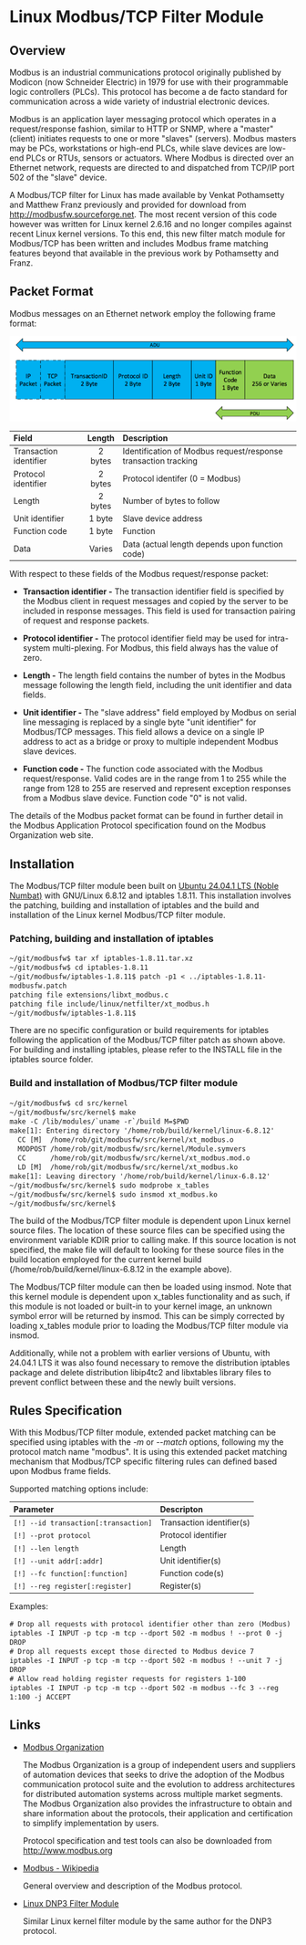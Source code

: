 # Linux Modbus/TCP Filter Module #


## Overview ##

Modbus is an industrial communications protocol originally published by Modicon (now Schneider Electric) in 1979 for use with their programmable logic controllers (PLCs). This protocol has become a de facto standard for communication across a wide variety of industrial electronic devices.

Modbus is an application layer messaging protocol which operates in a request/response fashion, similar to HTTP or SNMP, where a "master" (client) initiates requests to one or more "slaves" (servers). Modbus masters may be PCs, workstations or high-end PLCs, while slave devices are low-end PLCs or RTUs, sensors or actuators. Where Modbus is directed over an Ethernet network, requests are directed to and dispatched from TCP/IP port 502 of the "slave" device.

A Modbus/TCP filter for Linux has made available by Venkat Pothamsetty and Matthew Franz previously and provided for download from http://modbusfw.sourceforge.net. The most recent version of this code however was written for Linux kernel 2.6.16 and no longer compiles against recent Linux kernel versions. To this end, this new filter match module for Modbus/TCP has been written and includes Modbus frame matching features beyond that available in the previous work by Pothamsetty and Franz.


## Packet Format ##

Modbus messages on an Ethernet network employ the following frame format:

![Modbus TCP Packet Format](https://github.com/61131/modbusfw/blob/main/images/packet-format.png?raw=true)

Field                  | Length  | Description
:----------------------|:-------:|:---------------------------------
Transaction identifier | 2 bytes | Identification of Modbus request/response transaction tracking
Protocol identifier    | 2 bytes | Protocol identifer (0 = Modbus)
Length                 | 2 bytes | Number of bytes to follow
Unit identifier        | 1 byte  | Slave device address
Function code          | 1 byte  | Function
Data                   | Varies  | Data (actual length depends upon function code)


With respect to these fields of the Modbus request/response packet:

* **Transaction identifier -** The transaction identifier field is specified by the Modbus client in request messages and copied by the server to be included in response messages. This field is used for transaction pairing of request and response packets.

* **Protocol identifier -** The protocol identifier field may be used for intra-system multi-plexing. For Modbus, this field always has the value of zero.

* **Length -** The length field contains the number of bytes in the Modbus message following the length field, including the unit identifier and data fields.

* **Unit identifier -** The "slave address" field employed by Modbus on serial line messaging is replaced by a single byte "unit identifier" for Modbus/TCP messages. This field allows a device on a single IP address to act as a bridge or proxy to multiple independent Modbus slave devices.

* **Function code -** The function code associated with the Modbus request/response. Valid codes are in the range from 1 to 255 while the range from 128 to 255 are reserved and represent exception responses from a Modbus slave device. Function code "0" is not valid.


The details of the Modbus packet format can be found in further detail in the Modbus Application Protocol specification found on the Modbus Organization web site.


## Installation ##

The Modbus/TCP filter module been built on [Ubuntu 24.04.1 LTS (Noble Numbat)](http://releases.ubuntu.com/noble/) with GNU/Linux 6.8.12 and iptables 1.8.11. This installation involves the patching, building and installation of iptables and the build and installation of the Linux kernel Modbus/TCP filter module.


### Patching, building and installation of iptables ###

	~/git/modbusfw$ tar xf iptables-1.8.11.tar.xz
	~/git/modbusfw$ cd iptables-1.8.11
	~/git/modbusfw/iptables-1.8.11$ patch -p1 < ../iptables-1.8.11-modbusfw.patch
	patching file extensions/libxt_modbus.c
	patching file include/linux/netfilter/xt_modbus.h
	~/git/modbusfw/iptables-1.8.11$ 


There are no specific configuration or build requirements for iptables following the application of the Modbus/TCP filter patch as shown above. For building and installing iptables, please refer to the INSTALL file in the iptables source folder.


### Build and installation of Modbus/TCP filter module ###

	~/git/modbusfw$ cd src/kernel
	~/git/modbusfw/src/kernel$ make
	make -C /lib/modules/`uname -r`/build M=$PWD
	make[1]: Entering directory '/home/rob/build/kernel/linux-6.8.12'
	  CC [M]  /home/rob/git/modbusfw/src/kernel/xt_modbus.o
	  MODPOST /home/rob/git/modbusfw/src/kernel/Module.symvers
	  CC      /home/rob/git/modbusfw/src/kernel/xt_modbus.mod.o
	  LD [M]  /home/rob/git/modbusfw/src/kernel/xt_modbus.ko
	make[1]: Leaving directory '/home/rob/build/kernel/linux-6.8.12'
	~/git/modbusfw/src/kernel$ sudo modprobe x_tables
	~/git/modbusfw/src/kernel$ sudo insmod xt_modbus.ko
	~/git/modbusfw/src/kernel$


The build of the Modbus/TCP filter module is dependent upon Linux kernel source files. The location of these source files can be specified using the environment variable KDIR prior to calling make. If this source location is not specified, the make file will default to looking for these source files in the build location employed for the current kernel build (/home/rob/build/kernel/linux-6.8.12 in the example above).

The Modbus/TCP filter module can then be loaded using insmod. Note that this kernel module is dependent upon x_tables functionality and as such, if this module is not loaded or built-in to your kernel image, an unknown symbol error will be returned by insmod. This can be simply corrected by loading x_tables module prior to loading the Modbus/TCP filter module via insmod.

Additionally, while not a problem with earlier versions of Ubuntu, with 24.04.1 LTS it was also found necessary to remove the distribution iptables package and delete distribution libip4tc2 and libxtables library files to prevent conflict between these and the newly built versions.


## Rules Specification ##

With this Modbus/TCP filter module, extended packet matching can be specified using iptables with the *-m* or *--match* options, following my the protocol match name "modbus". It is using this extended packet matching mechanism that Modbus/TCP specific filtering rules can defined based upon Modbus frame fields.

Supported matching options include:

Parameter                            | Descripton
:------------------------------------|:------------------------------------
`[!] --id transaction[:transaction]` | Transaction identifier(s)
`[!] --prot protocol`                | Protocol identifier
`[!] --len length`                   | Length
`[!] --unit addr[:addr]`             | Unit identifier(s)
`[!] --fc function[:function]`       | Function code(s)
`[!] --reg register[:register]`      | Register(s)


Examples:

	# Drop all requests with protocol identifier other than zero (Modbus)
	iptables -I INPUT -p tcp -m tcp --dport 502 -m modbus ! --prot 0 -j DROP
	# Drop all requests except those directed to Modbus device 7
	iptables -I INPUT -p tcp -m tcp --dport 502 -m modbus ! --unit 7 -j DROP
	# Allow read holding register requests for registers 1-100
	iptables -I INPUT -p tcp -m tcp --dport 502 -m modbus --fc 3 --reg 1:100 -j ACCEPT


## Links ##

* [Modbus Organization](http://www.modbus.org)

	The Modbus Organization is a group of independent users and suppliers of automation devices that seeks to drive the adoption of the Modbus communication protocol suite and the evolution to address architectures for distributed automation systems across multiple market segments. The Modbus Organization also provides the infrastructure to obtain and share information about the protocols, their application and certification to simplify implementation by users.

	Protocol specification and test tools can also be downloaded from http://www.modbus.org

* [Modbus - Wikipedia](https://en.wikipedia.org/wiki/Modbus)

	General overview and description of the Modbus protocol.

* [Linux DNP3 Filter Module](https://github.com/61131/dnp3fw)

	Similar Linux kernel filter module by the same author for the DNP3 protocol.


